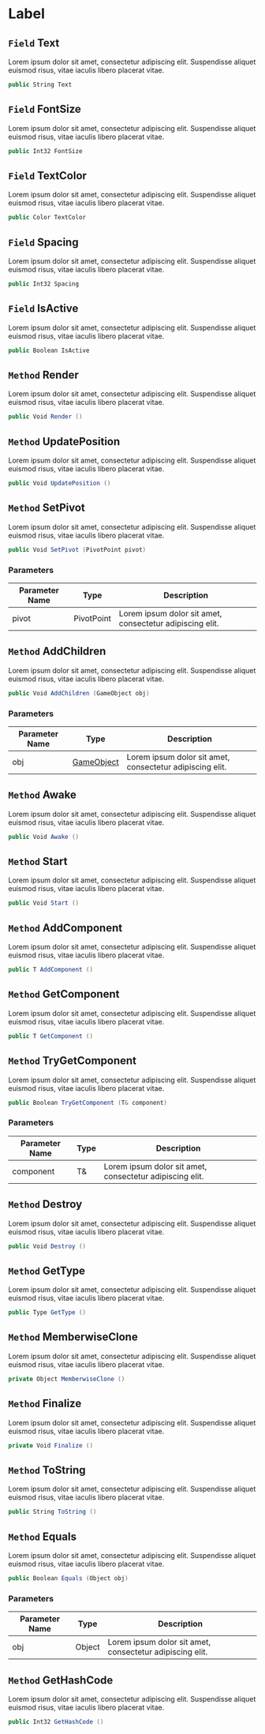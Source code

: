 # Label

## `Field` Text
Lorem ipsum dolor sit amet, consectetur adipiscing elit. Suspendisse aliquet euismod risus, vitae iaculis libero placerat vitae. 
```csharp
public String Text
```


## `Field` FontSize
Lorem ipsum dolor sit amet, consectetur adipiscing elit. Suspendisse aliquet euismod risus, vitae iaculis libero placerat vitae. 
```csharp
public Int32 FontSize
```


## `Field` TextColor
Lorem ipsum dolor sit amet, consectetur adipiscing elit. Suspendisse aliquet euismod risus, vitae iaculis libero placerat vitae. 
```csharp
public Color TextColor
```


## `Field` Spacing
Lorem ipsum dolor sit amet, consectetur adipiscing elit. Suspendisse aliquet euismod risus, vitae iaculis libero placerat vitae. 
```csharp
public Int32 Spacing
```


## `Field` IsActive
Lorem ipsum dolor sit amet, consectetur adipiscing elit. Suspendisse aliquet euismod risus, vitae iaculis libero placerat vitae. 
```csharp
public Boolean IsActive
```


## `Method` Render
Lorem ipsum dolor sit amet, consectetur adipiscing elit. Suspendisse aliquet euismod risus, vitae iaculis libero placerat vitae. 
```csharp
public Void Render ()
```


## `Method` UpdatePosition
Lorem ipsum dolor sit amet, consectetur adipiscing elit. Suspendisse aliquet euismod risus, vitae iaculis libero placerat vitae. 
```csharp
public Void UpdatePosition ()
```


## `Method` SetPivot
Lorem ipsum dolor sit amet, consectetur adipiscing elit. Suspendisse aliquet euismod risus, vitae iaculis libero placerat vitae. 
```csharp
public Void SetPivot (PivotPoint pivot)
```
### Parameters

| Parameter Name | Type | Description |
| --------- | --------- | --------- |
| pivot | PivotPoint | Lorem ipsum dolor sit amet, consectetur adipiscing elit. |


## `Method` AddChildren
Lorem ipsum dolor sit amet, consectetur adipiscing elit. Suspendisse aliquet euismod risus, vitae iaculis libero placerat vitae. 
```csharp
public Void AddChildren (GameObject obj)
```
### Parameters

| Parameter Name | Type | Description |
| --------- | --------- | --------- |
| obj | [GameObject](https://thiagomvas.github.io/AutoDocumentation/Entities/GameObject.html) | Lorem ipsum dolor sit amet, consectetur adipiscing elit. |


## `Method` Awake
Lorem ipsum dolor sit amet, consectetur adipiscing elit. Suspendisse aliquet euismod risus, vitae iaculis libero placerat vitae. 
```csharp
public Void Awake ()
```


## `Method` Start
Lorem ipsum dolor sit amet, consectetur adipiscing elit. Suspendisse aliquet euismod risus, vitae iaculis libero placerat vitae. 
```csharp
public Void Start ()
```


## `Method` AddComponent
Lorem ipsum dolor sit amet, consectetur adipiscing elit. Suspendisse aliquet euismod risus, vitae iaculis libero placerat vitae. 
```csharp
public T AddComponent ()
```


## `Method` GetComponent
Lorem ipsum dolor sit amet, consectetur adipiscing elit. Suspendisse aliquet euismod risus, vitae iaculis libero placerat vitae. 
```csharp
public T GetComponent ()
```


## `Method` TryGetComponent
Lorem ipsum dolor sit amet, consectetur adipiscing elit. Suspendisse aliquet euismod risus, vitae iaculis libero placerat vitae. 
```csharp
public Boolean TryGetComponent (T& component)
```
### Parameters

| Parameter Name | Type | Description |
| --------- | --------- | --------- |
| component | T& | Lorem ipsum dolor sit amet, consectetur adipiscing elit. |


## `Method` Destroy
Lorem ipsum dolor sit amet, consectetur adipiscing elit. Suspendisse aliquet euismod risus, vitae iaculis libero placerat vitae. 
```csharp
public Void Destroy ()
```


## `Method` GetType
Lorem ipsum dolor sit amet, consectetur adipiscing elit. Suspendisse aliquet euismod risus, vitae iaculis libero placerat vitae. 
```csharp
public Type GetType ()
```


## `Method` MemberwiseClone
Lorem ipsum dolor sit amet, consectetur adipiscing elit. Suspendisse aliquet euismod risus, vitae iaculis libero placerat vitae. 
```csharp
private Object MemberwiseClone ()
```


## `Method` Finalize
Lorem ipsum dolor sit amet, consectetur adipiscing elit. Suspendisse aliquet euismod risus, vitae iaculis libero placerat vitae. 
```csharp
private Void Finalize ()
```


## `Method` ToString
Lorem ipsum dolor sit amet, consectetur adipiscing elit. Suspendisse aliquet euismod risus, vitae iaculis libero placerat vitae. 
```csharp
public String ToString ()
```


## `Method` Equals
Lorem ipsum dolor sit amet, consectetur adipiscing elit. Suspendisse aliquet euismod risus, vitae iaculis libero placerat vitae. 
```csharp
public Boolean Equals (Object obj)
```
### Parameters

| Parameter Name | Type | Description |
| --------- | --------- | --------- |
| obj | Object | Lorem ipsum dolor sit amet, consectetur adipiscing elit. |


## `Method` GetHashCode
Lorem ipsum dolor sit amet, consectetur adipiscing elit. Suspendisse aliquet euismod risus, vitae iaculis libero placerat vitae. 
```csharp
public Int32 GetHashCode ()
```

